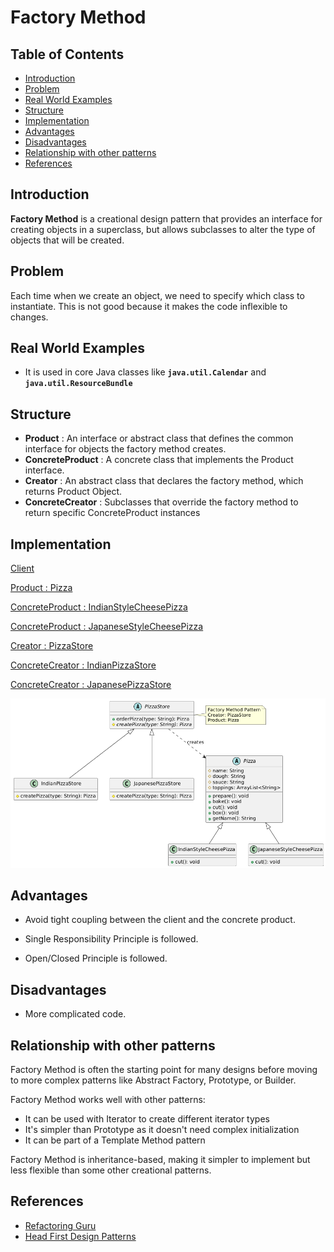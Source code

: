 # Factory Method

## Table of Contents

- [Introduction](#introduction)
- [Problem](#problem)
- [Real World Examples](#real-world-examples)
- [Structure](#structure)
- [Implementation](#implementation)
- [Advantages](#advantages)
- [Disadvantages](#disadvantages)
- [Relationship with other patterns](#relationship-with-other-patterns)
- [References](#references)

## Introduction

**Factory Method** is a creational design pattern that provides an interface for creating objects in a superclass, but allows subclasses to alter the type of objects that will be created.

## Problem

Each time when we create an object, we need to specify which class to instantiate. This is not good because it makes the code inflexible to changes.

## Real World Examples

- It is used in core Java classes like **`java.util.Calendar`** and **`java.util.ResourceBundle`**

## Structure

- **Product** : An interface or abstract class that defines the common interface for objects the factory method creates.
- **ConcreteProduct** : A concrete class that implements the Product interface.
- **Creator** : An abstract class that declares the factory method, which returns Product Object.
- **ConcreteCreator** : Subclasses that override the factory method to return specific ConcreteProduct instances

## Implementation

[Client](src/Main.java)

[Product : Pizza](src/Pizza.java)

[ConcreteProduct : IndianStyleCheesePizza](src/IndianStyleCheesePizza.java)

[ConcreteProduct : JapaneseStyleCheesePizza](src/JapaneseStyleCheesePizza.java)

[Creator : PizzaStore](src/PizzaStore.java)

[ConcreteCreator : IndianPizzaStore](src/IndianPizzaStore.java)

[ConcreteCreator : JapanesePizzaStore](src/JapanesePizzaStore.java)

![UML Diagram](uml-diagram.png)

## Advantages

- Avoid tight coupling between the client and the concrete product.

- Single Responsibility Principle is followed.

- Open/Closed Principle is followed.

## Disadvantages

- More complicated code.

## Relationship with other patterns

Factory Method is often the starting point for many designs before moving to more complex patterns like Abstract Factory, Prototype, or Builder.

Factory Method works well with other patterns:

- It can be used with Iterator to create different iterator types
- It's simpler than Prototype as it doesn't need complex initialization
- It can be part of a Template Method pattern

Factory Method is inheritance-based, making it simpler to implement but less flexible than some other creational patterns.

## References

- [Refactoring Guru](https://refactoring.guru/design-patterns/factory-method)
- [Head First Design Patterns](https://www.oreilly.com/library/view/head-first-design/0596007124/)

